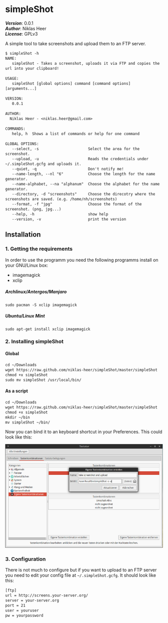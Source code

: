 # simpleShot

___Version___: 0.0.1 <br>
___Author___: Niklas Heer<br>
___License___: GPLv3

A simple tool to take screenshots and upload them to an FTP server.

```
$ simpleShot -h
NAME:
   simpleShot - Takes a screenshot, uploads it via FTP and copies the url into your clipboard!

USAGE:
   simpleShot [global options] command [command options] [arguments...]

VERSION:
   0.0.1

AUTHOR:
  Niklas Heer - <niklas.heer@gmail.com>

COMMANDS:
   help, h	Shows a list of commands or help for one command
   
GLOBAL OPTIONS:
   --select, -s                      Select the area for the screenshot.
   --upload, -u                      Reads the credentials under ~/.simpleShot.gcfg and uploads it.
   --quiet, -q                       Don't notify me!
   --name-length, --nl "6"           Choose the length for the name generator.
   --name-alphabet, --na "alphanum"  Choose the alphabet for the name generator.
   --directory, -d "screenshots"     Choose the direcotry where the screenshots are saved. (e.g. /home/nh/screenshots)
   --format, -f "jpg"                Choose the format of the screenshot. (png, jpg...)
   --help, -h                        show help
   --version, -v                     print the version
```


## Installation


### 1. Getting the requirements
In order to use the programm you need the following programms install on your GNU/Linux box:

* imagemagick
* xclip

##### Archlinux/Antergos/Manjaro
`sudo pacman -S xclip imagemagick`

##### Ubuntu/Linux Mint
`sudo apt-get install xclip imagemagick`

### 2. Installing simpleShot

#### Global
```
cd ~/Downloads
wget https://raw.github.com/niklas-heer/simpleShot/master/simpleShot
chmod +x simpleShot
sudo mv simpleShot /usr/local/bin/
```

#### As a script
```
cd ~/Downloads
wget https://raw.github.com/niklas-heer/simpleShot/master/simpleShot
chmod +x simpleShot
mkdir ~/bin
mv simpleShot ~/bin/
```

Now you can bind it to an keyboard shortcut in your Preferences. This could look like this:

![](assets/screenshot.png?raw=true)

### 3. Configuration

There is not much to configure but if you want to upload to an FTP server you need to edit your config file at `~/.simpleShot.gcfg`.
It should look like this:
```
[ftp]
url = http://screens.your-server.org/
server = your-server.org
port = 21
user = youruser
pw = yourpassword
```